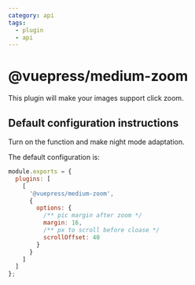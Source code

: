 ```yaml
---
category: api
tags:
  - plugin
  - api
---
```


# @vuepress/medium-zoom <MyBadge text="New" />

This plugin will make your images support click zoom.

## Default configuration instructions

Turn on the function and make night mode adaptation.

The default configuration is:

```js {3-13}
module.exports = {
  plugins: [
    [
      '@vuepress/medium-zoom',
      {
        options: {
          /** pic margin after zoom */
          margin: 16,
          /** px to scroll before cloase */
          scrollOffset: 40
        }
      }
    ]
  ]
};
```
